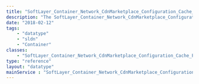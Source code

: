 ```yaml
---
title: "SoftLayer_Container_Network_CdnMarketplace_Configuration_Cache_PurgeGroupHistory"
description: "The SoftLayer_Container_Network_CdnMarketplace_Configuration_Cache_PurgeGroupHistory data type contains information for specific responses from the Purge Group API and Purge History API. "
date: "2018-02-12"
tags:
    - "datatype"
    - "sldn"
    - "Container"
classes:
    - "SoftLayer_Container_Network_CdnMarketplace_Configuration_Cache_PurgeGroupHistory"
type: "reference"
layout: "datatype"
mainService : "SoftLayer_Container_Network_CdnMarketplace_Configuration_Cache_PurgeGroupHistory"
---
```

